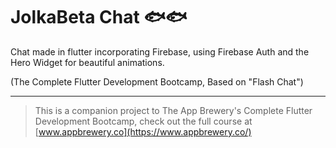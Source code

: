 
# JolkaBeta Chat 🐟🐟 

Chat made in flutter incorporating Firebase, using Firebase Auth and the Hero Widget for beautiful animations.

(The Complete Flutter Development Bootcamp, Based on "Flash Chat")

********************

>This is a companion project to The App Brewery's Complete Flutter Development Bootcamp, check out the full course at [www.appbrewery.co](https://www.appbrewery.co/)


